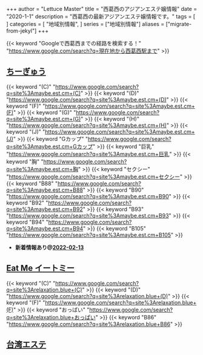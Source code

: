 +++
author = "Lettuce Master"
title = "西葛西のアジアンエステ嬢情報"
date = "2020-1-1"
description = "西葛西の最新アジアンエステ嬢情報です。"
tags = [
]
categories = [
    "地域別情報",
]
series = ["地域別情報"]
aliases = ["migrate-from-jekyl"]
+++

{{< keyword "Googleで西葛西までの経路を検索する！" "https://www.google.com/search?q=現在地から西葛西駅まで" >}}

## [ちーぎゅう](https://maybe.est.cm/)
{{< keyword "(C)" "https://www.google.com/search?q=site%3Amaybe.est.cm+(C)" >}} {{< keyword "(D)" "https://www.google.com/search?q=site%3Amaybe.est.cm+(D)" >}} {{< keyword "(F)" "https://www.google.com/search?q=site%3Amaybe.est.cm+(F)" >}} {{< keyword "(G)" "https://www.google.com/search?q=site%3Amaybe.est.cm+(G)" >}} {{< keyword "(H)" "https://www.google.com/search?q=site%3Amaybe.est.cm+(H)" >}} {{< keyword "(J)" "https://www.google.com/search?q=site%3Amaybe.est.cm+(J)" >}} {{< keyword "Gカップ" "https://www.google.com/search?q=site%3Amaybe.est.cm+Gカップ" >}} {{< keyword "巨乳" "https://www.google.com/search?q=site%3Amaybe.est.cm+巨乳" >}} {{< keyword "胸" "https://www.google.com/search?q=site%3Amaybe.est.cm+胸" >}} {{< keyword "セクシー" "https://www.google.com/search?q=site%3Amaybe.est.cm+セクシー" >}} {{< keyword "B88" "https://www.google.com/search?q=site%3Amaybe.est.cm+B88" >}} {{< keyword "B90" "https://www.google.com/search?q=site%3Amaybe.est.cm+B90" >}} {{< keyword "B92" "https://www.google.com/search?q=site%3Amaybe.est.cm+B92" >}} {{< keyword "B93" "https://www.google.com/search?q=site%3Amaybe.est.cm+B93" >}} {{< keyword "B94" "https://www.google.com/search?q=site%3Amaybe.est.cm+B94" >}} {{< keyword "B105" "https://www.google.com/search?q=site%3Amaybe.est.cm+B105" >}} 

- **新着情報あり@[2022-02-13](/post/2022-02-13)**
## [Eat Me イートミー](http://relaxation.blue/)
{{< keyword "(C)" "https://www.google.com/search?q=site%3Arelaxation.blue+(C)" >}} {{< keyword "(D)" "https://www.google.com/search?q=site%3Arelaxation.blue+(D)" >}} {{< keyword "(F)" "https://www.google.com/search?q=site%3Arelaxation.blue+(F)" >}} {{< keyword "おっぱい" "https://www.google.com/search?q=site%3Arelaxation.blue+おっぱい" >}} {{< keyword "B86" "https://www.google.com/search?q=site%3Arelaxation.blue+B86" >}} 

## [台湾エステ](http://taiwanesthe.iest.jp/)



